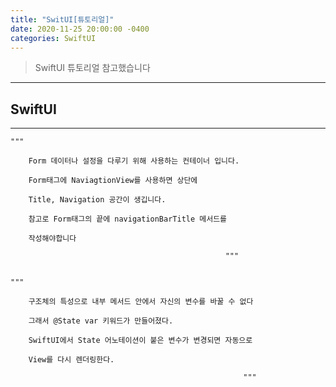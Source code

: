 ```yaml
---
title: "SwitUI[튜토리얼]"
date: 2020-11-25 20:00:00 -0400
categories: SwiftUI
---
```

> SwiftUI 튜토리얼 참고했습니다
-------------------------

## SwiftUI 
----------

    """
    
        Form 데이터나 설정을 다루기 위해 사용하는 컨테이너 입니다.
        
        Form태그에 NaviagtionView를 사용하면 상단에 

        Title, Navigation 공간이 생깁니다. 

        참고로 Form태그의 끝에 navigationBarTitle 메서드를 

        작성해야합니다

                                                    """


    """

        구조체의 특성으로 내부 메서드 안에서 자신의 변수를 바꿀 수 없다

        그래서 @State var 키워드가 만들어졌다.

        SwiftUI에서 State 어노테이션이 붙은 변수가 변경되면 자동으로

        View를 다시 렌더링한다.    
        
                                                        """